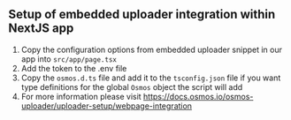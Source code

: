 ## Setup of embedded uploader integration within NextJS app

1. Copy the configuration options from embedded uploader snippet in our app into `src/app/page.tsx`
2. Add the token to the .env file
3. Copy the `osmos.d.ts` file and add it to the `tsconfig.json` file if you want type definitions for the global `Osmos` object the script will add
4. For more information please visit https://docs.osmos.io/osmos-uploader/uploader-setup/webpage-integration

